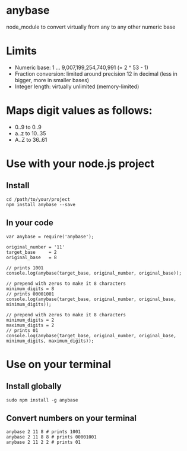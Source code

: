 anybase
=======

node_module to convert virtually from any to any other numeric base

# Limits
- Numeric base: 1 ... 9,007,199,254,740,991 (= 2 ^ 53 - 1)
- Fraction conversion: limited around precision 12 in decimal (less in bigger, more in smaller bases)
- Integer length: virtually unlimited (memory-limited)

# Maps digit values as follows:
- 0..9 to 0..9
- a..z to 10..35
- A..Z to 36..61

# Use with your node.js project
## Install
    cd /path/to/your/project
    npm install anybase --save

## In your code
    var anybase = require('anybase');
    
    original_number = '11'
    target_base     = 2
    original_base   = 8
    
    // prints 1001
    console.log(anybase(target_base, original_number, original_base));
    
    // prepend with zeros to make it 8 characters
    minimum_digits = 8
    // prints 00001001
    console.log(anybase(target_base, original_number, original_base, minimum_digits));
    
    // prepend with zeros to make it 8 characters
    minimum_digits = 2
    maximum_digits = 2
    // prints 01
    console.log(anybase(target_base, original_number, original_base, minimum_digits, maximum_digits));

# Use on your terminal
## Install globally
    sudo npm install -g anybase

## Convert numbers on your terminal
    anybase 2 11 8 # prints 1001
    anybase 2 11 8 8 # prints 00001001
    anybase 2 11 2 2 # prints 01
